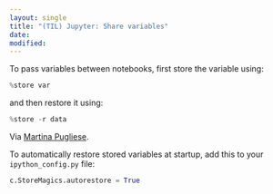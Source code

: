 ```yaml
---
layout: single
title: "(TIL) Jupyter: Share variables"
date:
modified:
---
```


To pass variables between notebooks, first store the variable using:

```python
%store var
```

and then restore it using:

```python
%store -r data
```

Via [Martina Pugliese](https://martinapugliese.github.io/jupyter-customise/).

To automatically restore stored variables at startup, add this to your `ipython_config.py` file:

```python
c.StoreMagics.autorestore = True
```
